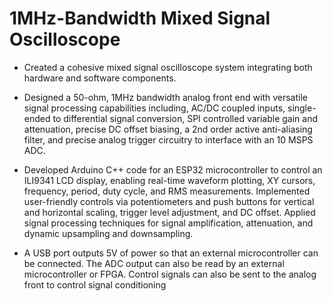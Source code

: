 # 1MHz-Bandwidth Mixed Signal Oscilloscope

- Created a cohesive mixed signal oscilloscope system integrating both hardware and software components.

- Designed a 50-ohm, 1MHz bandwidth analog front end with versatile signal processing capabilities
including, AC/DC coupled inputs, single-ended to differential signal conversion, SPI controlled variable gain
and attenuation, precise DC offset biasing, a 2nd order active anti-aliasing filter, and precise analog trigger
circuitry to interface with an 10 MSPS ADC.

- Developed Arduino C++ code for an ESP32 microcontroller to control an ILI9341 LCD display, enabling
real-time waveform plotting, XY cursors, frequency, period, duty cycle, and RMS measurements.
Implemented user-friendly controls via potentiometers and push buttons for vertical and horizontal scaling,
trigger level adjustment, and DC offset. Applied signal processing techniques for signal amplification,
attenuation, and dynamic upsampling and downsampling.

- A USB port outputs 5V of power so that an external microcontroller can be connected. The ADC output can also be read
  by an external microcontroller or FPGA. Control signals can also be sent to the analog front to control signal conditioning
